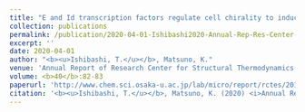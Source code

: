 ```yaml
---
title: "E and Id transcription factors regulate cell chirality to induce left-right asymmetric morphogenesis of gut in <i>Drosophila</i>"
collection: publications
permalink: /publication/2020-04-01-Ishibashi2020-Annual-Rep-Res-Center-Sturct-Thermodyn
excerpt: ''
date: 2020-04-01
author: "<b><u>Ishibashi, T.</u></b>, Matsuno, K."
venue: 'Annual Report of Research Center for Structural Thermodynamics'
volume: <b>40</b>:82-83
paperurl: 'http://www.chem.sci.osaka-u.ac.jp/lab/micro/report/rctes/2019/index.html.en'
citation: '<b><u>Ishibashi, T.</u></b>, Matsuno, K. (2020) <i>Annual Report of Research Center for Structural Thermodynamics</i>, <b>40</b>:82-83.'
---
```


